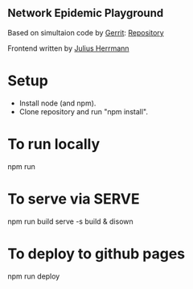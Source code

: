 ## Network Epidemic Playground
Based on simultaion code by [Gerrit](https://github.com/gerritgr): [Repository](https://github.com/gerritgr/NetworkEpidemicPlayground/blob/main/app.py)

Frontend written by [Julius Herrmann](https://github.com/JuliusHerrmann)
# Setup
- Install node (and npm).
- Clone repository and run "npm install".

# To run locally
npm run

# To serve via SERVE
npm run build
serve -s build & disown

# To deploy to github pages
npm run deploy
